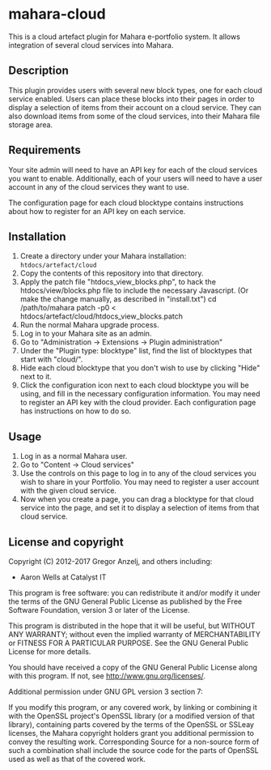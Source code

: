 # mahara-cloud

This is a cloud artefact plugin for Mahara e-portfolio system. It allows integration of several cloud services into Mahara.

## Description

This plugin provides users with several new block types, one for each cloud service enabled.
Users can place these blocks into their pages in order to display a selection of items
from their account on a cloud service. They can also download items from some of the cloud
services, into their Mahara file storage area.

## Requirements

Your site admin will need to have an API key for each of the cloud services you want to
enable. Additionally, each of your users will need to have a user account in any of the
cloud services they want to use.

The configuration page for each cloud blocktype contains instructions about how to register
for an API key on each service.

## Installation

1. Create a directory under your Mahara installation: `htdocs/artefact/cloud`
2. Copy the contents of this repository into that directory.
3. Apply the patch file "htdocs_view_blocks.php", to hack the htdocs/view/blocks.php file to include the necessary Javascript. (Or make the change manually, as described in "install.txt")
    cd /path/to/mahara
    patch -p0 < htdocs/artefact/cloud/htdocs_view_blocks.patch
4. Run the normal Mahara upgrade process.
5. Log in to your Mahara site as an admin.
6. Go to "Administration -> Extensions -> Plugin administration"
7. Under the "Plugin type: blocktype" list, find the list of blocktypes that start with "cloud/".
8. Hide each cloud blocktype that you don't wish to use by clicking "Hide" next to it.
9. Click the configuration icon next to each cloud blocktype you will be using, and fill in the necessary configuration information. You may need to register an API key with the cloud provider. Each configuration page has instructions on how to do so.

## Usage

1. Log in as a normal Mahara user.
2. Go to "Content -> Cloud services"
3. Use the controls on this page to log in to any of the cloud services you wish to share in your Portfolio. You may need to register a user account with the given cloud service.
4. Now when you create a page, you can drag a blocktype for that cloud service into the page, and set it to display a selection of items from that cloud service.

## License and copyright

Copyright (C) 2012-2017 Gregor Anzelj, and others including:
* Aaron Wells at Catalyst IT

This program is free software: you can redistribute it and/or modify
it under the terms of the GNU General Public License as published by
the Free Software Foundation, version 3 or later of the License.

This program is distributed in the hope that it will be useful,
but WITHOUT ANY WARRANTY; without even the implied warranty of
MERCHANTABILITY or FITNESS FOR A PARTICULAR PURPOSE.  See the
GNU General Public License for more details.

You should have received a copy of the GNU General Public License
along with this program.  If not, see <http://www.gnu.org/licenses/>.

Additional permission under GNU GPL version 3 section 7:

If you modify this program, or any covered work, by linking or
combining it with the OpenSSL project's OpenSSL library (or a
modified version of that library), containing parts covered by the
terms of the OpenSSL or SSLeay licenses, the Mahara copyright holders
grant you additional permission to convey the resulting work.
Corresponding Source for a non-source form of such a combination
shall include the source code for the parts of OpenSSL used as well
as that of the covered work.